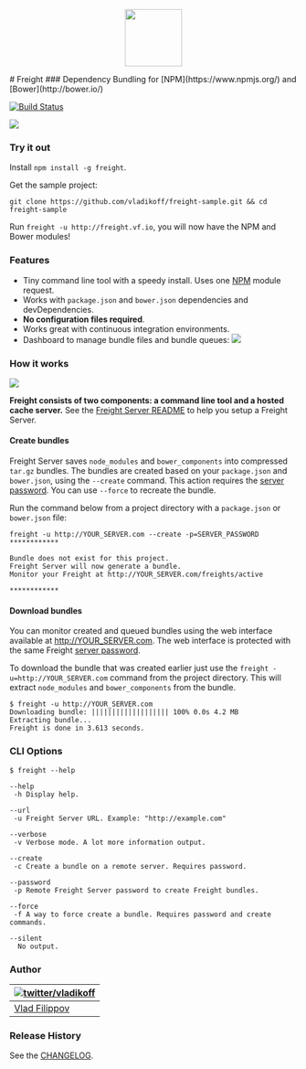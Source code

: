 <p align="center"><img src="http://v14d.com/freight/freight-250.png" height="100" /></p>
# Freight
### Dependency Bundling for [NPM](https://www.npmjs.org/) and [Bower](http://bower.io/)

[![Build Status](https://travis-ci.org/vladikoff/freight.svg?branch=master)](https://travis-ci.org/vladikoff/freight)

![](http://v14d.com/freight/demo.gif)

### Try it out

Install `npm install -g freight`.

Get the sample project:

`git clone https://github.com/vladikoff/freight-sample.git && cd freight-sample`

Run `freight -u http://freight.vf.io`, you will now have the NPM and Bower modules!

### Features

* Tiny command line tool with a speedy install. Uses one [NPM](https://www.npmjs.org/) module request.
* Works with `package.json` and `bower.json` dependencies and devDependencies.
* **No configuration files required**.
* Works great with continuous integration environments.
* Dashboard to manage bundle files and bundle queues:
![](http://v14d.com/freight/freight-server-view.jpg)


### How it works

![](http://v14d.com/freight/how-it-works.jpg)

__Freight consists of two components: a command line tool and a hosted cache server.__ See the [Freight Server README](https://github.com/vladikoff/freight-server) to help you setup a Freight Server. 

#### Create bundles
Freight Server saves `node_modules` and `bower_components` into compressed `tar.gz` bundles.
The bundles are created based on your `package.json` and `bower.json`, using the `--create` command. This action requires
the [server password](https://github.com/vladikoff/freight-server/blob/master/README.md#configure). You can use `--force` to
recreate the bundle.

Run the command below from a project directory with a `package.json` or `bower.json` file:
```
freight -u http://YOUR_SERVER.com --create -p=SERVER_PASSWORD
************

Bundle does not exist for this project.
Freight Server will now generate a bundle.
Monitor your Freight at http://YOUR_SERVER.com/freights/active

************
```

#### Download bundles 
You can monitor created and queued bundles using the web interface available at http://YOUR_SERVER.com. The web interface is
protected with the same Freight [server password](https://github.com/vladikoff/freight-server/blob/master/README.md#configure). 

To download the bundle that was created earlier just use the `freight -u=http://YOUR_SERVER.com` command from the project directory. This will extract `node_modules` and `bower_components` from the bundle.
```
$ freight -u http://YOUR_SERVER.com
Downloading bundle: ||||||||||||||||||| 100% 0.0s 4.2 MB
Extracting bundle...
Freight is done in 3.613 seconds.
```

### CLI Options
```
$ freight --help

--help
 -h Display help.

--url
 -u Freight Server URL. Example: "http://example.com"

--verbose
 -v Verbose mode. A lot more information output.

--create
 -c Create a bundle on a remote server. Requires password.

--password
 -p Remote Freight Server password to create Freight bundles.

--force
 -f A way to force create a bundle. Requires password and create commands.

--silent
  No output.
```

### Author

| [![twitter/vladikoff](https://avatars3.githubusercontent.com/u/128755?s=70)](https://twitter.com/vladikoff "Follow @vladikoff on Twitter") |
|---|
| [Vlad Filippov](http://vf.io/) |


### Release History
See the [CHANGELOG](CHANGELOG).
